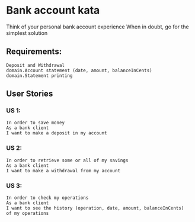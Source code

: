 # Bank account kata

Think of your personal bank account experience When in doubt, go for the
simplest solution

## Requirements:

```
Deposit and Withdrawal
domain.Account statement (date, amount, balanceInCents)
domain.Statement printing
```

## User Stories

### **US 1:**
```
In order to save money
As a bank client
I want to make a deposit in my account
```


### **US 2:**
```
In order to retrieve some or all of my savings
As a bank client
I want to make a withdrawal from my account
```

### **US 3:**
```
In order to check my operations
As a bank client
I want to see the history (operation, date, amount, balanceInCents)  of my operations
```
